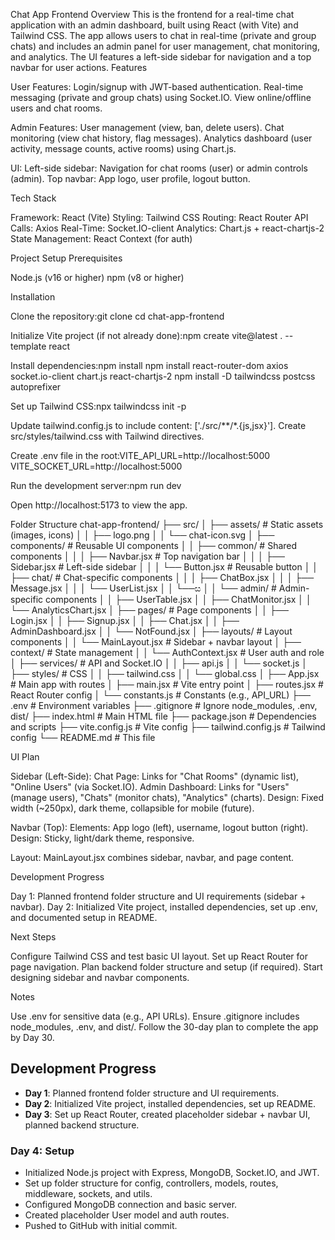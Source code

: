 
Chat App Frontend
Overview
This is the frontend for a real-time chat application with an admin dashboard, built using React (with Vite) and Tailwind CSS. The app allows users to chat in real-time (private and group chats) and includes an admin panel for user management, chat monitoring, and analytics. The UI features a left-side sidebar for navigation and a top navbar for user actions.
Features

User Features:
Login/signup with JWT-based authentication.
Real-time messaging (private and group chats) using Socket.IO.
View online/offline users and chat rooms.


Admin Features:
User management (view, ban, delete users).
Chat monitoring (view chat history, flag messages).
Analytics dashboard (user activity, message counts, active rooms) using Chart.js.


UI:
Left-side sidebar: Navigation for chat rooms (user) or admin controls (admin).
Top navbar: App logo, user profile, logout button.



Tech Stack

Framework: React (Vite)
Styling: Tailwind CSS
Routing: React Router
API Calls: Axios
Real-Time: Socket.IO-client
Analytics: Chart.js + react-chartjs-2
State Management: React Context (for auth)

Project Setup
Prerequisites

Node.js (v16 or higher)
npm (v8 or higher)

Installation

Clone the repository:git clone <your-repo-url>
cd chat-app-frontend


Initialize Vite project (if not already done):npm create vite@latest . --template react


Install dependencies:npm install
npm install react-router-dom axios socket.io-client chart.js react-chartjs-2
npm install -D tailwindcss postcss autoprefixer


Set up Tailwind CSS:npx tailwindcss init -p


Update tailwind.config.js to include content: ['./src/**/*.{js,jsx}'].
Create src/styles/tailwind.css with Tailwind directives.


Create .env file in the root:VITE_API_URL=http://localhost:5000
VITE_SOCKET_URL=http://localhost:5000


Run the development server:npm run dev


Open http://localhost:5173 to view the app.



Folder Structure
chat-app-frontend/
├── src/
│   ├── assets/               # Static assets (images, icons)
│   │   ├── logo.png
│   │   └── chat-icon.svg
│   ├── components/           # Reusable UI components
│   │   ├── common/           # Shared components
│   │   │   ├── Navbar.jsx    # Top navigation bar
│   │   │   ├── Sidebar.jsx   # Left-side sidebar
│   │   │   └── Button.jsx    # Reusable button
│   │   ├── chat/             # Chat-specific components
│   │   │   ├── ChatBox.jsx
│   │   │   ├── Message.jsx
│   │   │   └── UserList.jsx
│   │   └──ස
│   │   └── admin/            # Admin-specific components
│   │       ├── UserTable.jsx
│   │       ├── ChatMonitor.jsx
│   │       └── AnalyticsChart.jsx
│   ├── pages/                # Page components
│   │   ├── Login.jsx
│   │   ├── Signup.jsx
│   │   ├── Chat.jsx
│   │   ├── AdminDashboard.jsx
│   │   └── NotFound.jsx
│   ├── layouts/              # Layout components
│   │   └── MainLayout.jsx    # Sidebar + navbar layout
│   ├── context/              # State management
│   │   └── AuthContext.jsx   # User auth and role
│   ├── services/             # API and Socket.IO
│   │   ├── api.js
│   │   └── socket.js
│   ├── styles/               # CSS
│   │   ├── tailwind.css
│   │   └── global.css
│   ├── App.jsx               # Main app with routes
│   ├── main.jsx              # Vite entry point
│   ├── routes.jsx            # React Router config
│   └── constants.js          # Constants (e.g., API_URL)
├── .env                      # Environment variables
├── .gitignore                # Ignore node_modules, .env, dist/
├── index.html                # Main HTML file
├── package.json              # Dependencies and scripts
├── vite.config.js            # Vite config
├── tailwind.config.js        # Tailwind config
└── README.md                 # This file

UI Plan

Sidebar (Left-Side):
Chat Page: Links for "Chat Rooms" (dynamic list), "Online Users" (via Socket.IO).
Admin Dashboard: Links for "Users" (manage users), "Chats" (monitor chats), "Analytics" (charts).
Design: Fixed width (~250px), dark theme, collapsible for mobile (future).


Navbar (Top):
Elements: App logo (left), username, logout button (right).
Design: Sticky, light/dark theme, responsive.


Layout: MainLayout.jsx combines sidebar, navbar, and page content.

Development Progress

Day 1: Planned frontend folder structure and UI requirements (sidebar + navbar).
Day 2: Initialized Vite project, installed dependencies, set up .env, and documented setup in README.

Next Steps

Configure Tailwind CSS and test basic UI layout.
Set up React Router for page navigation.
Plan backend folder structure and setup (if required).
Start designing sidebar and navbar components.

Notes

Use .env for sensitive data (e.g., API URLs).
Ensure .gitignore includes node_modules, .env, and dist/.
Follow the 30-day plan to complete the app by Day 30.

## Development Progress
- **Day 1**: Planned frontend folder structure and UI requirements.
- **Day 2**: Initialized Vite project, installed dependencies, set up README.
- **Day 3**: Set up React Router, created placeholder sidebar + navbar UI, planned backend structure.
### Day 4: Setup
- Initialized Node.js project with Express, MongoDB, Socket.IO, and JWT.
- Set up folder structure for config, controllers, models, routes, middleware, sockets, and utils.
- Configured MongoDB connection and basic server.
- Created placeholder User model and auth routes.
- Pushed to GitHub with initial commit.

